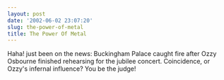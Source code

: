 ```yaml
---
layout: post
date: '2002-06-02 23:07:20'
slug: the-power-of-metal
title: The Power Of Metal
---
```


Haha! just been on the news: Buckingham Palace caught fire after Ozzy Osbourne finished rehearsing for the jubilee concert.
Coincidence, or Ozzy's infernal influence? You be the judge!